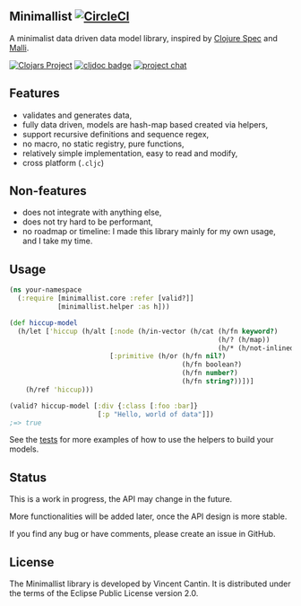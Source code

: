 
## Minimallist [![CircleCI](https://circleci.com/gh/green-coder/minimallist.svg?style=svg)](https://circleci.com/gh/green-coder/minimallist)

A minimalist data driven data model library, inspired by [Clojure Spec](https://clojure.org/guides/spec) and [Malli](https://github.com/metosin/malli).

[![Clojars Project](https://img.shields.io/clojars/v/minimallist.svg)](https://clojars.org/minimallist)
[![cljdoc badge](https://cljdoc.org/badge/minimallist/minimallist)](https://cljdoc.org/d/minimallist/minimallist/CURRENT)
[![project chat](https://img.shields.io/badge/slack-join_chat-brightgreen.svg)](https://clojurians.slack.com/archives/C012HUX1VPC)

## Features

- validates and generates data,
- fully data driven, models are hash-map based created via helpers,
- support recursive definitions and sequence regex,
- no macro, no static registry, pure functions,
- relatively simple implementation, easy to read and modify,
- cross platform (`.cljc`)

## Non-features

- does not integrate with anything else,
- does not try hard to be performant,
- no roadmap or timeline: I made this library mainly for my own usage, and I take my time.

## Usage

```clojure
(ns your-namespace
  (:require [minimallist.core :refer [valid?]]
            [minimallist.helper :as h]))

(def hiccup-model
  (h/let ['hiccup (h/alt [:node (h/in-vector (h/cat (h/fn keyword?)
                                                    (h/? (h/map))
                                                    (h/* (h/not-inlined (h/ref 'hiccup)))))]
                         [:primitive (h/or (h/fn nil?)
                                           (h/fn boolean?)
                                           (h/fn number?)
                                           (h/fn string?))])]
    (h/ref 'hiccup)))

(valid? hiccup-model [:div {:class [:foo :bar]}
                      [:p "Hello, world of data"]])
;=> true
```

See the [tests](test/) for more examples of how to use the helpers to build your models.

## Status

This is a work in progress, the API may change in the future.

More functionalities will be added later, once the API design is more stable.

If you find any bug or have comments, please create an issue in GitHub.

## License

The Minimallist library is developed by Vincent Cantin.
It is distributed under the terms of the Eclipse Public License version 2.0.
